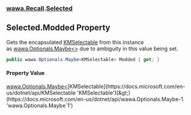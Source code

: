 ### [wawa.Recall](wawa.Recall.md 'wawa.Recall').[Selected](Selected.md 'wawa.Recall.Selected')

## Selected.Modded Property

Gets the encapsulated [KMSelectable](https://docs.microsoft.com/en-us/dotnet/api/KMSelectable 'KMSelectable') from this instance  
as [wawa.Optionals.Maybe&lt;&gt;](https://docs.microsoft.com/en-us/dotnet/api/wawa.Optionals.Maybe-1 'wawa.Optionals.Maybe`1') due to ambiguity in this value being set.

```csharp
public wawa.Optionals.Maybe<KMSelectable> Modded { get; }
```

#### Property Value
[wawa.Optionals.Maybe&lt;](https://docs.microsoft.com/en-us/dotnet/api/wawa.Optionals.Maybe-1 'wawa.Optionals.Maybe`1')[KMSelectable](https://docs.microsoft.com/en-us/dotnet/api/KMSelectable 'KMSelectable')[&gt;](https://docs.microsoft.com/en-us/dotnet/api/wawa.Optionals.Maybe-1 'wawa.Optionals.Maybe`1')